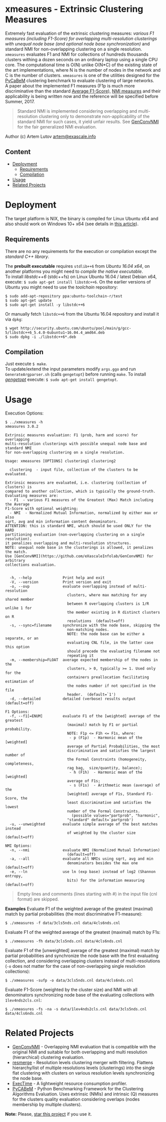 # xmeasures - Extrinsic Clustering Measures
Extremely fast evaluation of the extrinsic clustering measures: *various F1 measures (including F1-Score) for overlapping multi-resolution clusterings with unequal node base (and optional node base synchronization)* and standard NMI for non-overlapping clustering on a single resolution.  
`xmeasures` evaluates F1 and NMI for collections of hundreds thousands clusters withing a dozen seconds on an ordinary laptop using a single CPU core. The computational time is O(N) unlike O(N*C) of the existing state of the art implementations, where N is the number of nodes in the network and C is the number of clusters.
`xmeasures` is one of the utilities designed for the [PyCaBeM](https://github.com/eXascaleInfolab/PyCABeM) clustering benchmark to evaluate clustering of large networks.  
A paper about the implemented F1 measures (F1p is much more discriminative than the standard [Average F1-Score](https://cs.stanford.edu/people/jure/pubs/bigclam-wsdm13.pdf)), [NMI measures](www.jmlr.org/papers/volume11/vinh10a/vinh10a.pdf) and their applicability is being written now and the reference will be specified before Summer, 2017.
> Standard NMI is implemented considering overlapping and multi-resolution clustering only to demonstrate non-applicability of the standard NMI for such cases, it yield unfair results. See [GenConvNMI](https://github.com/eXascaleInfolab/GenConvNMI) for the fair generalized NMI evaluation.

Author (c)  Artem Lutov <artem@exascale.info>

## Content
- [Deployment](#deployment)
	- [Requirements](#requirements)
	- [Compilation](#compilation)
- [Usage](#usage)
- [Related Projects](#related-projects)

# Deployment

The target platform is NIX, the binary is compiled for Linux Ubuntu x64 and also should work on Windows 10+ x64 (see details in [this article](https://www.howtogeek.com/249966/how-to-install-and-use-the-linux-bash-shell-on-windows-10/)).

## Requirements
There are no any requirements for the execution or compilation except the *standard C++ library*.

The **prebuilt executable** requires `stdlib++6` from *Ubuntu 16.04 x64*, on another platforms you might need to *compile the native executable*.  
To install *libstdc++6* (stdc++fs) on Linux Ubuntu 16.04 / latest Debian x64, execute: `$ sudo apt-get install libstdc++6`. On the earlier versions of Ubuntu you might need to use the *toolchain* repository:
```
$ sudo add-apt-repository ppa:ubuntu-toolchain-r/test
$ sudo apt-get update
$ sudo apt-get install -y libstdc++6
```
Or manually fetch `libstdc++6` from the Ubuntu 16.04 repository and install it via `dpkg`:
```
$ wget http://security.ubuntu.com/ubuntu/pool/main/g/gcc-5/libstdc++6_5.4.0-6ubuntu1~16.04.4_amd64.deb
$ sudo dpkg -i ./libstdc++6*.deb
```


## Compilation
Just execute `$ make`.  
To update/extend the input parameters modify `args.ggo` and run `GenerateArgparser.sh` (calls `gengetopt`) before running `make`. To install [*gengetopt*](https://www.gnu.org/software/gengetopt) execute: `$ sudo apt-get install gengetopt`.

# Usage
Execution Options:
```
$ ../xmeasures -h
xmeasures 3.0.2

Extrinsic measures evaluation: F1 (prob, harm and score) for overlapping
multi-resolution clusterings with possible unequal node base and standard NMI
for non-overlapping clustering on a single resolution.

Usage: xmeasures [OPTIONS] clustering1 clustering2

  clustering  - input file, collection of the clusters to be evaluated.

Extrinsic measures are evaluated, i.e. clustering (collection of clusters) is
compared to another collection, which is typically the ground-truth.
Evaluating measures are:
  - F1  - various F1 measures of the Greatest (Max) Match including the Average
F1-Score with optional weighting;
  - NMI  - Normalized Mutual Information, normalized by either max or also
sqrt, avg and min information content denominators.
ATTENTION: this is standard NMI, which should be used ONLY for the HARD
partitioning evaluation (non-overlapping clustering on a single resolution).
it penalizes overlapping and multi-resolution structures.
NOTE: unequal node base in the clusterings is allowed, it penalizes the match.
Use [GenConvNMI](https://github.com/eXascaleInfolab/GenConvNMI) for arbitrary
collections evaluation.


  -h, --help              Print help and exit
  -V, --version           Print version and exit
  -o, --ovp               evaluate overlapping instead of multi-resolution
                            clusters, where max matching for any shared member
                            between R overlapping clusters is 1/R unlike 1 for
                            the member existing in R distinct clusters on R
                            resolutions  (default=off)
  -s, --sync=filename     synchronize with the node base, skipping the
                            non-matching nodes.
                            NOTE: the node base can be either a separate, or an
                            evaluating CNL file, in the latter case this option
                            should precede the evaluating filename not
                            repeating it
  -m, --membership=FLOAT  average expected membership of the nodes in the
                            clusters, > 0, typically >= 1. Used only for the
                            containers preallocation facilitating estimation of
                            the nodes number if not specified in the file
                            header.  (default=`1')
  -d, --detailed          detailed (verbose) results output  (default=off)

F1 Options:
  -f, --f1[=ENUM]         evaluate F1 of the [weighted] average of the greatest
                            (maximal) match by F1 or partial probability.
                            NOTE: F1p <= F1h <= F1s, where:
                             - p (F1p)  - Harmonic mean of the [weighted]
                            average of Partial Probabilities, the most
                            discriminative and satisfies the largest number of
                            the Formal Constraints (homogeneity, completeness,
                            rag bag,  size/quantity, balance);
                             - h (F1h)  - Harmonic mean of the [weighted]
                            average of F1s;
                             - s (F1s)  - Arithmetic mean (average) of the
                            [weighted] average of F1s, Standard F1-Score, the
                            least discriminative and satisfies the lowest
                            number of the Formal Constraints.
                              (possible values="partprob", "harmonic",
                            "standard" default=`partprob')
  -u, --unweighted        evaluate simple average of the best matches instead
                            of weighted by the cluster size  (default=off)

NMI Options:
  -n, --nmi               evaluate NMI (Normalized Mutual Information)
                            (default=off)
  -a, --all               evaluate all NMIs using sqrt, avg and min
                            denominators besides the max one  (default=off)
  -e, --ln                use ln (exp base) instead of log2 (Shannon entropy,
                            bits) for the information measuring  (default=off)
```

> Empty lines and comments (lines starting with #) in the input file (cnl format) are skipped.

**Examples**
Evaluate F1 of the weighted average of the greatest (maximal) match by partial probabilities (the most discriminative F1-measure):
```
$ ./xmeasures -f data/3cls5nds.cnl data/4cls6nds.cnl
```

Evaluate F1 of the weighted average of the greatest (maximal) match by F1s:
```
$ ./xmeasures -fh data/3cls5nds.cnl data/4cls6nds.cnl
```

Evaluate F1 of the [unweighted] average of the greatest (maximal) match by partial probabilities and synchronize the node base with the first evaluating collection, and considering overlapping clusters instead of multi-resolutions (`-o` does not matter for the case of non-overlapping single resolution collections):
```
$ ./xmeasures -sufp -o data/3cls5nds.cnl data/4cls6nds.cnl
```

Evaluate F1-Score (weighted by the cluster size) and  NMI with all denominators synchronizing node base of the evaluating collections with `1lev4nds2cls.cnl`:
```
$ ./xmeasures -fs -na -s data/1lev4nds2cls.cnl data/3cls5nds.cnl data/4cls6nds.cnl
```

# Related Projects
- [GenConvNMI](https://github.com/eXascaleInfolab/GenConvNMI) - Overlapping NMI evaluation that is compatible with the original NMI and suitable for both overlapping and multi resolution (hierarchical) clustering evaluation.
- [resmerge](https://github.com/eXascaleInfolab/resmerge)  - Resolution levels clustering merger with filtering. Flattens hierarchy/list of multiple resolutions levels (clusterings) into the single flat clustering with clusters on various resolution levels synchronizing the node base.
- [ExecTime](https://bitbucket.org/lumais/exectime/)  - A lightweight resource consumption profiler.
- [PyCABeM](https://github.com/eXascaleInfolab/PyCABeM) - Python Benchmarking Framework for the Clustering Algorithms Evaluation. Uses extrinsic (NMIs) and intrinsic (Q) measures for the clusters quality evaluation considering overlaps (nodes membership by multiple clusters).

**Note:** Please, [star this project](https://github.com/eXascaleInfolab/xmeasures) if you use it.
